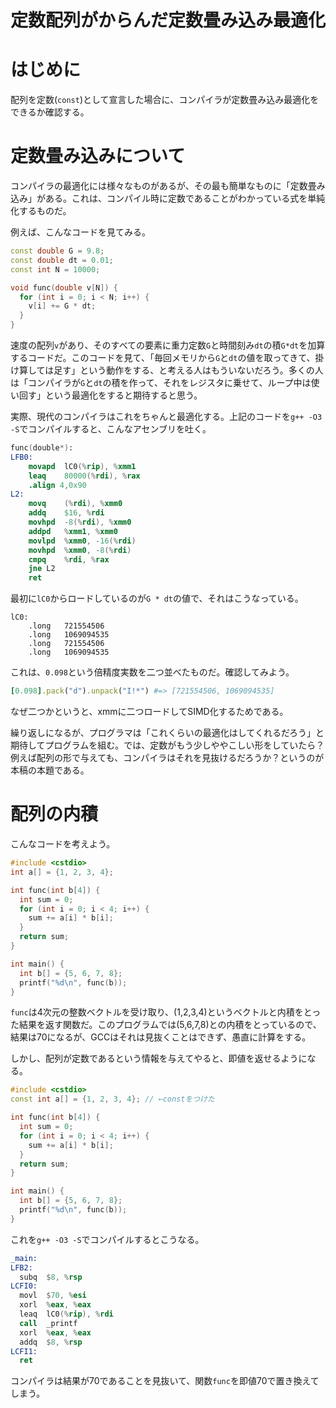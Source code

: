 
# 定数配列がからんだ定数畳み込み最適化

# はじめに

配列を定数(`const`)として宣言した場合に、コンパイラが定数畳み込み最適化をできるか確認する。

# 定数畳み込みについて

コンパイラの最適化には様々なものがあるが、その最も簡単なものに「定数畳み込み」がある。これは、コンパイル時に定数であることがわかっている式を単純化するものだ。

例えば、こんなコードを見てみる。

```cpp:test.cpp
const double G = 9.8;
const double dt = 0.01;
const int N = 10000;

void func(double v[N]) {
  for (int i = 0; i < N; i++) {
    v[i] += G * dt;
  }
}
```

速度の配列`v`があり、そのすべての要素に重力定数`G`と時間刻み`dt`の積`G*dt`を加算するコードだ。このコードを見て、「毎回メモリから`G`と`dt`の値を取ってきて、掛け算しては足す」という動作をする、と考える人はもういないだろう。多くの人は「コンパイラが`G`と`dt`の積を作って、それをレジスタに乗せて、ループ中は使い回す」という最適化をすると期待すると思う。

実際、現代のコンパイラはこれをちゃんと最適化する。上記のコードを`g++ -O3 -S`でコンパイルすると、こんなアセンブリを吐く。

```nasm:test.s
func(double*):
LFB0:
	movapd	lC0(%rip), %xmm1
	leaq	80000(%rdi), %rax
	.align 4,0x90
L2:
	movq	(%rdi), %xmm0
	addq	$16, %rdi
	movhpd	-8(%rdi), %xmm0
	addpd	%xmm1, %xmm0
	movlpd	%xmm0, -16(%rdi)
	movhpd	%xmm0, -8(%rdi)
	cmpq	%rdi, %rax
	jne	L2
	ret
```

最初に`lC0`からロードしているのが`G * dt`の値で、それはこうなっている。

```nasm:
lC0:
	.long	721554506
	.long	1069094535
	.long	721554506
	.long	1069094535
```

これは、`0.098`という倍精度実数を二つ並べたものだ。確認してみよう。

```rb
[0.098].pack("d").unpack("I!*") #=> [721554506, 1069094535]
```

なぜ二つかというと、xmmに二つロードしてSIMD化するためである。

繰り返しになるが、プログラマは「これくらいの最適化はしてくれるだろう」と期待してプログラムを組む。では、定数がもう少しややこしい形をしていたら？例えば配列の形で与えても、コンパイラはそれを見抜けるだろうか？というのが本稿の本題である。

# 配列の内積

こんなコードを考えよう。

```cpp:array1.cpp
#include <cstdio>
int a[] = {1, 2, 3, 4};

int func(int b[4]) {
  int sum = 0;
  for (int i = 0; i < 4; i++) {
    sum += a[i] * b[i];
  }
  return sum;
}

int main() {
  int b[] = {5, 6, 7, 8};
  printf("%d\n", func(b));
}
```

`func`は4次元の整数ベクトルを受け取り、(1,2,3,4)というベクトルと内積をとった結果を返す関数だ。このプログラムでは(5,6,7,8)との内積をとっているので、結果は70になるが、GCCはそれは見抜くことはできず、愚直に計算をする。

しかし、配列が定数であるという情報を与えてやると、即値を返せるようになる。

```cpp:array1.cpp
#include <cstdio>
const int a[] = {1, 2, 3, 4}; // ←constをつけた

int func(int b[4]) {
  int sum = 0;
  for (int i = 0; i < 4; i++) {
    sum += a[i] * b[i];
  }
  return sum;
}

int main() {
  int b[] = {5, 6, 7, 8};
  printf("%d\n", func(b));
}
```

これを`g++ -O3 -S`でコンパイルするとこうなる。

```nasm
_main:
LFB2:
  subq  $8, %rsp
LCFI0:
  movl  $70, %esi
  xorl  %eax, %eax
  leaq  lC0(%rip), %rdi
  call  _printf
  xorl  %eax, %eax
  addq  $8, %rsp
LCFI1:
  ret
```

コンパイラは結果が70であることを見抜いて、関数`func`を即値70で置き換えてしまう。

